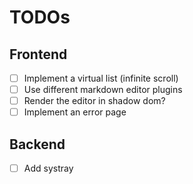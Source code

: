 # TODOs

## Frontend

- [ ] Implement a virtual list (infinite scroll)
- [ ] Use different markdown editor plugins
- [ ] Render the editor in shadow dom?
- [ ] Implement an error page

## Backend

- [ ] Add systray
